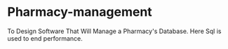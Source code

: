 # Pharmacy-management
To Design Software That Will Manage a Pharmacy's Database.
Here Sql is used to end performance.
